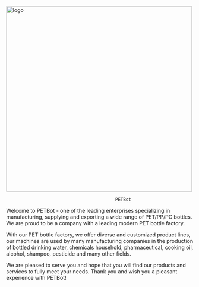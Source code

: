 <img width="500" alt="logo" src="https://github.com/12dam12/PETBot/assets/162801115/31148701-42cb-4430-89bb-6af31d3ad5b6">





                           
                                             PETBot
Welcome to PETBot - one of the leading enterprises specializing in manufacturing, supplying and exporting a wide range of PET/PP/PC bottles. We are proud to be a company with a leading modern PET bottle factory.

With our PET bottle factory, we offer diverse and customized product lines, our machines are used by many manufacturing companies in the production of bottled drinking water, chemicals household, pharmaceutical, cooking oil, alcohol, shampoo, pesticide and many other fields.

We are pleased to serve you and hope that you will find our products and services to fully meet your needs. Thank you and wish you a pleasant experience with PETBot!

